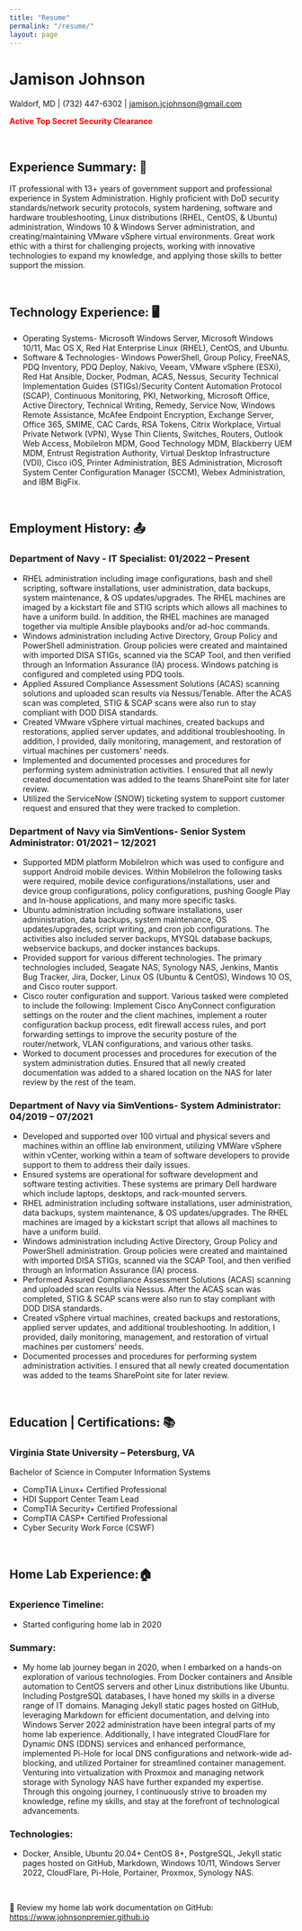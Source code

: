 ```yaml
---
title: "Resume"
permalink: "/resume/"
layout: page
---
```


# Jamison Johnson
Waldorf, MD | (732) 447-6302 | jamison.jcjohnson@gmail.com 

<!--**Active Top Secret Security Clearance**-->


<span style="color:red"> **Active Top Secret Security Clearance** </span>

<br>

## Experience Summary: 📎

IT professional with 13+ years of government support and professional experience in System Administration. Highly proficient with DoD security standards/network security protocols, system hardening, software and hardware troubleshooting, Linux distributions (RHEL, CentOS, & Ubuntu) administration, Windows 10 & Windows Server administration, and creating/maintaining VMware vSphere virtual environments. Great work ethic with a thirst for challenging projects, working with innovative technologies to expand my knowledge, and applying those skills to better support the mission.

<br>

## Technology Experience: 🖥️

* Operating Systems- Microsoft Windows Server, Microsoft Windows 10/11, Mac OS X, Red Hat Enterprise Linux (RHEL), CentOS, and Ubuntu.
* Software & Technologies- Windows PowerShell, Group Policy, FreeNAS, PDQ Inventory, PDQ Deploy, Nakivo, Veeam, VMware vSphere (ESXi), Red Hat Ansible, Docker, Podman, ACAS, Nessus, Security Technical Implementation Guides (STIGs)/Security Content Automation Protocol (SCAP), Continuous Monitoring, PKI, Networking, Microsoft Office, Active Directory, Technical Writing, Remedy, Service Now, Windows Remote Assistance, McAfee Endpoint Encryption, Exchange Server, Office 365, SMIME, CAC Cards, RSA Tokens, Citrix Workplace, Virtual Private Network (VPN), Wyse Thin Clients, Switches, Routers, Outlook Web Access, MobileIron MDM, Good Technology MDM, Blackberry UEM MDM, Entrust Registration Authority, Virtual Desktop Infrastructure (VDI), Cisco iOS, Printer Administration, BES Administration, Microsoft System Center Configuration Manager (SCCM), Webex Administration, and IBM BigFix.

<br>

## Employment History: 📤

### Department of Navy - IT Specialist: 01/2022 – Present

* RHEL administration including image configurations, bash and shell scripting, software installations, user administration, data backups, system maintenance, & OS updates/upgrades. The RHEL machines are imaged by a kickstart file and STIG scripts which allows all machines to have a uniform build. In addition, the RHEL machines are managed together via multiple Ansible playbooks and/or ad-hoc commands.
* Windows administration including Active Directory, Group Policy and PowerShell administration. Group policies were created and maintained with imported DISA STIGs, scanned via the SCAP Tool, and then verified through an Information Assurance (IA) process. Windows patching is configured and completed using PDQ tools.
* Applied Assured Compliance Assessment Solutions (ACAS) scanning solutions and uploaded scan results via Nessus/Tenable. After the ACAS scan was completed, STIG & SCAP scans were also run to stay compliant with DOD DISA standards.
* Created VMware vSphere virtual machines, created backups and restorations, applied server updates, and additional troubleshooting. In addition, I provided, daily monitoring, management, and restoration of virtual machines per customers’ needs.
* Implemented and documented processes and procedures for performing system administration activities. I ensured that all newly created documentation was added to the teams SharePoint site for later review.
* Utilized the ServiceNow (SNOW) ticketing system to support customer request and ensured that they were tracked to completion.

### Department of Navy via SimVentions- Senior System Administrator: 01/2021 – 12/2021

* Supported MDM platform MobileIron which was used to configure and support Android mobile devices. Within MobileIron the following tasks were required, mobile device configurations/installations, user and device group configurations, policy configurations, pushing Google Play and In-house applications, and many more specific tasks.
* Ubuntu administration including software installations, user administration, data backups, system maintenance, OS updates/upgrades, script writing, and cron job configurations. The activities also included server backups, MYSQL database backups, webservice backups, and docker instances backups.
* Provided support for various different technologies. The primary technologies included, Seagate NAS, Synology NAS, Jenkins, Mantis Bug Tracker, Jira, Docker, Linux OS (Ubuntu & CentOS), Windows 10 OS, and Cisco router support.
* Cisco router configuration and support. Various tasked were completed to include the following: Implement Cisco AnyConnect configuration settings on the router and the client machines, implement a router configuration backup process, edit firewall access rules, and port forwarding settings to improve the security posture of the router/network, VLAN configurations, and various other tasks.
* Worked to document processes and procedures for execution of the system administration duties. Ensured that all newly created documentation was added to a shared location on the NAS for later review by the rest of the team.

### Department of Navy via SimVentions- System Administrator: 04/2019 – 07/2021

* Developed and supported over 100 virtual and physical severs and machines within an offline lab environment, utilizing VMWare vSphere within vCenter, working within a team of software developers to provide support to them to address their daily issues.
* Ensured systems are operational for software development and software testing activities. These systems are primary Dell hardware which include laptops, desktops, and rack-mounted servers.
* RHEL administration including software installations, user administration, data backups, system maintenance, & OS updates/upgrades. The RHEL machines are imaged by a kickstart script that allows all machines to have a uniform build.
* Windows administration including Active Directory, Group Policy and PowerShell administration. Group policies were created and maintained with imported DISA STIGs, scanned via the SCAP Tool, and then verified through an Information Assurance (IA) process.
* Performed Assured Compliance Assessment Solutions (ACAS) scanning and uploaded scan results via Nessus. After the ACAS scan was completed, STIG & SCAP scans were also run to stay compliant with DOD DISA standards.
* Created vSphere virtual machines, created backups and restorations, applied server updates, and additional troubleshooting. In addition, I provided, daily monitoring, management, and restoration of virtual machines per customers’ needs.
* Documented processes and procedures for performing system administration activities. I ensured that all newly created documentation was added to the teams SharePoint site for later review.

<br>

## Education | Certifications: 📚

### Virginia State University – Petersburg, VA

Bachelor of Science in Computer Information Systems

* CompTIA Linux+ Certified Professional
* HDI Support Center Team Lead
* CompTIA Security+ Certified Professional 
* CompTIA CASP+ Certified Professional
* Cyber Security Work Force (CSWF)

<br>

## Home Lab Experience:🏠


### Experience Timeline:

* Started configuring home lab in 2020


### Summary:

* My home lab journey began in 2020, when I embarked on a hands-on exploration of various technologies. From Docker containers and Ansible automation to CentOS servers and other Linux distributions like Ubuntu. Including PostgreSQL databases, I have honed my skills in a diverse range of IT domains. Managing Jekyll static pages hosted on GitHub, leveraging Markdown for efficient documentation, and delving into Windows Server 2022 administration have been integral parts of my home lab experience. Additionally, I have integrated CloudFlare for Dynamic DNS (DDNS) services and enhanced performance, implemented Pi-Hole for local DNS configurations and network-wide ad-blocking, and utilized Portainer for streamlined container management. Venturing into virtualization with Proxmox and managing network storage with Synology NAS have further expanded my expertise. Through this ongoing journey, I continuously strive to broaden my knowledge, refine my skills, and stay at the forefront of technological advancements.


### Technologies:

* Docker, Ansible, Ubuntu 20.04+ CentOS 8+, PostgreSQL, Jekyll static pages hosted on GitHub, Markdown, Windows 10/11, Windows Server 2022, CloudFlare, Pi-Hole, Portainer, Proxmox, Synology NAS.

<br>

🔗 Review my home lab work documentation on GitHub: <https://www.johnsonpremier.github.io>